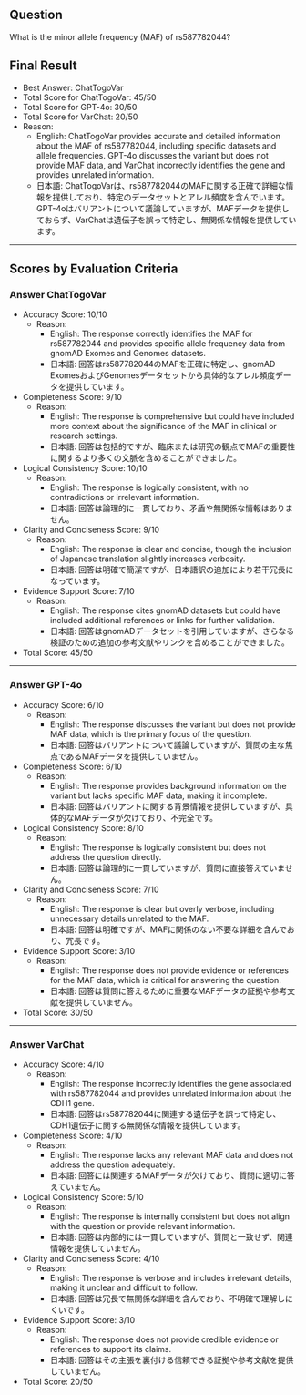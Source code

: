 ## Question

What is the minor allele frequency (MAF) of rs587782044?

## Final Result

- Best Answer: ChatTogoVar
- Total Score for ChatTogoVar: 45/50
- Total Score for GPT-4o: 30/50
- Total Score for VarChat: 20/50
- Reason:
  - English: ChatTogoVar provides accurate and detailed information about the MAF of rs587782044, including specific datasets and allele frequencies. GPT-4o discusses the variant but does not provide MAF data, and VarChat incorrectly identifies the gene and provides unrelated information.
  - 日本語: ChatTogoVarは、rs587782044のMAFに関する正確で詳細な情報を提供しており、特定のデータセットとアレル頻度を含んでいます。GPT-4oはバリアントについて議論していますが、MAFデータを提供しておらず、VarChatは遺伝子を誤って特定し、無関係な情報を提供しています。

---

## Scores by Evaluation Criteria

### Answer ChatTogoVar
- Accuracy Score: 10/10
  - Reason: 
    - English: The response correctly identifies the MAF for rs587782044 and provides specific allele frequency data from gnomAD Exomes and Genomes datasets.
    - 日本語: 回答はrs587782044のMAFを正確に特定し、gnomAD ExomesおよびGenomesデータセットから具体的なアレル頻度データを提供しています。
- Completeness Score: 9/10
  - Reason: 
    - English: The response is comprehensive but could have included more context about the significance of the MAF in clinical or research settings.
    - 日本語: 回答は包括的ですが、臨床または研究の観点でMAFの重要性に関するより多くの文脈を含めることができました。
- Logical Consistency Score: 10/10
  - Reason: 
    - English: The response is logically consistent, with no contradictions or irrelevant information.
    - 日本語: 回答は論理的に一貫しており、矛盾や無関係な情報はありません。
- Clarity and Conciseness Score: 9/10
  - Reason: 
    - English: The response is clear and concise, though the inclusion of Japanese translation slightly increases verbosity.
    - 日本語: 回答は明確で簡潔ですが、日本語訳の追加により若干冗長になっています。
- Evidence Support Score: 7/10
  - Reason: 
    - English: The response cites gnomAD datasets but could have included additional references or links for further validation.
    - 日本語: 回答はgnomADデータセットを引用していますが、さらなる検証のための追加の参考文献やリンクを含めることができました。
- Total Score: 45/50

---

### Answer GPT-4o
- Accuracy Score: 6/10
  - Reason: 
    - English: The response discusses the variant but does not provide MAF data, which is the primary focus of the question.
    - 日本語: 回答はバリアントについて議論していますが、質問の主な焦点であるMAFデータを提供していません。
- Completeness Score: 6/10
  - Reason: 
    - English: The response provides background information on the variant but lacks specific MAF data, making it incomplete.
    - 日本語: 回答はバリアントに関する背景情報を提供していますが、具体的なMAFデータが欠けており、不完全です。
- Logical Consistency Score: 8/10
  - Reason: 
    - English: The response is logically consistent but does not address the question directly.
    - 日本語: 回答は論理的に一貫していますが、質問に直接答えていません。
- Clarity and Conciseness Score: 7/10
  - Reason: 
    - English: The response is clear but overly verbose, including unnecessary details unrelated to the MAF.
    - 日本語: 回答は明確ですが、MAFに関係のない不要な詳細を含んでおり、冗長です。
- Evidence Support Score: 3/10
  - Reason: 
    - English: The response does not provide evidence or references for the MAF data, which is critical for answering the question.
    - 日本語: 回答は質問に答えるために重要なMAFデータの証拠や参考文献を提供していません。
- Total Score: 30/50

---

### Answer VarChat
- Accuracy Score: 4/10
  - Reason: 
    - English: The response incorrectly identifies the gene associated with rs587782044 and provides unrelated information about the CDH1 gene.
    - 日本語: 回答はrs587782044に関連する遺伝子を誤って特定し、CDH1遺伝子に関する無関係な情報を提供しています。
- Completeness Score: 4/10
  - Reason: 
    - English: The response lacks any relevant MAF data and does not address the question adequately.
    - 日本語: 回答には関連するMAFデータが欠けており、質問に適切に答えていません。
- Logical Consistency Score: 5/10
  - Reason: 
    - English: The response is internally consistent but does not align with the question or provide relevant information.
    - 日本語: 回答は内部的には一貫していますが、質問と一致せず、関連情報を提供していません。
- Clarity and Conciseness Score: 4/10
  - Reason: 
    - English: The response is verbose and includes irrelevant details, making it unclear and difficult to follow.
    - 日本語: 回答は冗長で無関係な詳細を含んでおり、不明確で理解しにくいです。
- Evidence Support Score: 3/10
  - Reason: 
    - English: The response does not provide credible evidence or references to support its claims.
    - 日本語: 回答はその主張を裏付ける信頼できる証拠や参考文献を提供していません。
- Total Score: 20/50
